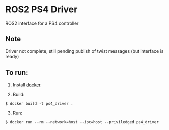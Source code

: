 # ROS2 PS4 Driver
ROS2 interface for a PS4 controller

## Note
Driver not complete, still pending publish of twist messages (but interface is ready)

## To run:
1. Install [docker](https://docs.docker.com/engine/install/)

2. Build:
```
$ docker build -t ps4_driver .
```

3. Run:
```
$ docker run --rm --network=host --ipc=host --priviledged ps4_driver
```

